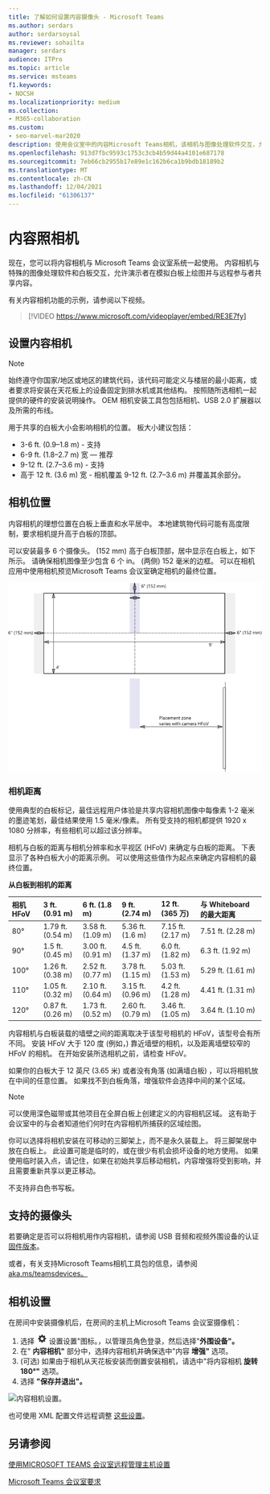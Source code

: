 ```yaml
---
title: 了解如何设置内容摄像头 - Microsoft Teams
ms.author: serdars
author: serdarsoysal
ms.reviewer: sohailta
manager: serdars
audience: ITPro
ms.topic: article
ms.service: msteams
f1.keywords:
- NOCSH
ms.localizationpriority: medium
ms.collection:
- M365-collaboration
ms.custom:
- seo-marvel-mar2020
description: 使用会议室中的内容Microsoft Teams相机，该相机与图像处理软件交互，允许演示者在模拟白板上绘图。
ms.openlocfilehash: 913d7fbc9593c1753c3cb4b59d44a4101e687178
ms.sourcegitcommit: 7eb66cb2955b17e89e1c162b6ca1b9bdb18189b2
ms.translationtype: MT
ms.contentlocale: zh-CN
ms.lasthandoff: 12/04/2021
ms.locfileid: "61306137"
---
```

# <a name="content-cameras"></a>内容照相机

现在，您可以将内容相机与 Microsoft Teams 会议室系统一起使用。 内容相机与特殊的图像处理软件和白板交互，允许演示者在模拟白板上绘图并与远程参与者共享内容。

有关内容相机功能的示例，请参阅以下视频。

> [!VIDEO https://www.microsoft.com/videoplayer/embed/RE3E7fy]

## <a name="set-up-a-content-camera"></a>设置内容相机

> [!NOTE]
> 始终遵守你国家/地区或地区的建筑代码，该代码可能定义与楼层的最小距离，或者要求将安装在天花板上的设备固定到排水机或其他结构。 按照随所选相机一起提供的硬件的安装说明操作。 OEM 相机安装工具包包括相机、USB 2.0 扩展器以及所需的布线。

用于共享的白板大小会影响相机的位置。 板大小建议包括：

- 3-6 ft. (0.9–1.8 m) - 支持
- 6-9 ft. (1.8–2.7 m) 宽 — 推荐
- 9-12 ft. (2.7–3.6 m) - 支持
- 高于 12 ft. (3.6 m) 宽 - 相机覆盖 9-12 ft. (2.7–3.6 m) 并覆盖其余部分。

## <a name="camera-location"></a>相机位置

内容相机的理想位置在白板上垂直和水平居中。 本地建筑物代码可能有高度限制，要求相机提升高于白板的顶部。

可以安装最多 6 个摄像头。  (152 mm) 高于白板顶部，居中显示在白板上，如下所示。 请确保相机图像至少包含 6 个 in。  (两侧) 152 毫米的边框。 可以在相机应用中使用相机预览Microsoft Teams 会议室确定相机的最终位置。

![内容相机放置图。](../media/Magic-whiteboard.png)

### <a name="camera-distances"></a>相机距离

使用典型的白板标记，最佳远程用户体验是共享内容相机图像中每像素 1-2 毫米的墨迹笔划，最佳结果使用 1.5 毫米/像素。 所有受支持的相机都提供 1920 x 1080 分辨率，有些相机可以超过该分辨率。

相机与白板的距离与相机分辨率和水平视区 (HFoV) 来确定与白板的距离。 下表显示了各种白板大小的距离示例。 可以使用这些值作为起点来确定内容相机的最终位置。

**从白板到相机的距离**

| 相机 HFoV |3 ft. (0.91 m)      | 6 ft. (1.8 m)     | 9 ft. (2.74 m)         |12 ft. (365 万)          | 与 Whiteboard 的最大距离  |
|:---         |:---               |:---                |:---                 |:---             | :--- |
| 80°         | 1.79 ft. (0.54 m)  | 3.58 ft. (1.09 m)   | 5.36 ft. (1.6 m)     |7.15 ft. (2.17 m)  |7.51 ft. (2.28 m)  |
| 90°         | 1.5 ft. (0.45 m)  | 3.00 ft. (0.91 m)    | 4.5 ft. (1.37 m)     |6.0 ft. (1.82 m)     |6.3 ft. (1.92 m)  |
| 100°        | 1.26 ft. (0.38 m) | 2.52 ft. (0.77 m)    | 3.78 ft. (1.15 m)    |5.03 ft. (1.53 m)    |5.29 ft. (1.61 m)  |
| 110°        | 1.05 ft. (0.32 m) | 2.10 ft. (0.64 m)    | 3.15 ft. (0.96 m)    |4.2 ft. (1.28 m)     |4.41 ft. (1.31 m)  |
| 120°        | 0.87 ft. (0.26 m) | 1.73 ft. (0.52 m)    | 2.60 ft. (0.79 m)    |3.46 ft. (1.05 m)    |3.64 ft. (1.10 m)  |
             

内容相机与白板装载的墙壁之间的距离取决于该型号相机的 HFoV，该型号会有所不同。 安装 HFoV 大于 120 度 (例如，) 靠近墙壁的相机，以及距离墙壁较窄的 HFoV 的相机。 在开始安装所选相机之前，请检查 HFoV。

如果你的白板大于 12 英尺 (3.65 米) 或者没有角落 (如满墙白板) ，可以将相机放在中间的任意位置。 如果找不到白板角落，增强软件会选择中间的某个区域。

> [!NOTE]
> 可以使用深色磁带或其他项目在全屏白板上创建定义的内容相机区域。 这有助于会议室中的与会者知道他们何时在内容相机所捕获的区域绘图。
>
> 你可以选择将相机安装在可移动的三脚架上，而不是永久装载上。 将三脚架居中放在白板上。 此设置可能是临时的，或在很少有机会损坏设备的地方使用。 如果使用临时装入点，请记住，如果在初始共享后移动相机，内容增强将受到影响，并且需要重新共享以更正移动。
>
> 不支持非白色书写板。

## <a name="supported-cameras"></a>支持的摄像头

若要确定是否可以将相机用作内容相机，请参阅 USB 音频和视频外围设备的认证 [固件版本](requirements.md#certified-firmware-versions-for-usb-audio-and-video-peripherals)。

或者，有关支持Microsoft Teams相机工具包的信息，请参阅[aka.ms/teamsdevices。](https://aka.ms/teamsdevices)

## <a name="camera-settings"></a>相机设置

在房间中安装摄像机后，在房间的主机上Microsoft Teams 会议室摄像机：

1. 选择 ![ ](../media/70f1b43f-16d6-4172-9139-71d845c4ed5c.png) 设置设置"图标。，以管理员角色登录，然后选择"**外围设备"。**
2. 在" **内容相机"** 部分中，选择内容相机并确保选中"内容 **增强"** 选项。
3.  (可选) 如果由于相机从天花板安装而倒置安装相机，请选中"将内容相机 **旋转 180°"** 选项。
4. 选择 **"保存并退出"。**

![内容相机设置。](../media/content-camera1.png)

也可使用 XML 配置文件远程调整 [这些设置](xml-config-file.md)。

## <a name="see-also"></a>另请参阅

[使用MICROSOFT TEAMS 会议室远程管理主机设置](xml-config-file.md)

[Microsoft Teams 会议室要求](requirements.md)


